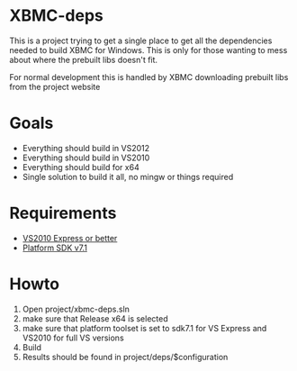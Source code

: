 XBMC-deps
================

This is a project trying to get a single place to get all the dependencies needed to build XBMC for Windows. This is only for those wanting to mess about where the prebuilt libs doesn't fit.

For normal development this is handled by XBMC downloading prebuilt libs from the project website

Goals
========

- Everything should build in VS2012
- Everything should build in VS2010
- Everything should build for x64
- Single solution to build it all, no mingw or things required

Requirements
======================
- [VS2010 Express or better](http://download.microsoft.com/download/1/D/9/1D9A6C0E-FC89-43EE-9658-B9F0E3A76983/vc_web.exe)
- [Platform SDK v7.1](http://www.microsoft.com/en-us/download/details.aspx?id=8279 "Platform SDK v7.1")

Howto
=====
1. Open project/xbmc-deps.sln
2. make sure that Release x64 is selected
3. make sure that platform toolset is set to sdk7.1 for VS Express and VS2010 for full VS versions
4. Build
5. Results should be found in project/deps/$configuration



